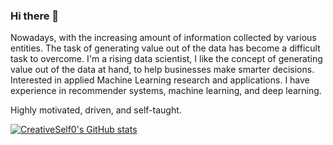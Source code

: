 ### Hi there 👋

Nowadays, with the increasing amount of information collected by various entities. The task of generating value out of the data has become a difficult task to overcome. I'm a rising data scientist, I like the concept of generating value out of the data at hand, to help businesses make smarter decisions.  Interested in applied Machine Learning research and applications. I have experience in recommender systems, machine learning, and deep learning. 

Highly motivated, driven, and self-taught.



[![CreativeSelf0's GitHub stats](https://github-readme-stats.vercel.app/api?username=creativeself0&show_icons=true&theme=dracula)](https://github.com/anuraghazra/github-readme-stats)
